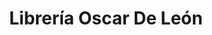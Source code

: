 ---
title: "Librería Oscar De León"
url: /ciudad-de-guatemala/libreria-oscar-de-leon/
shop: libros
---